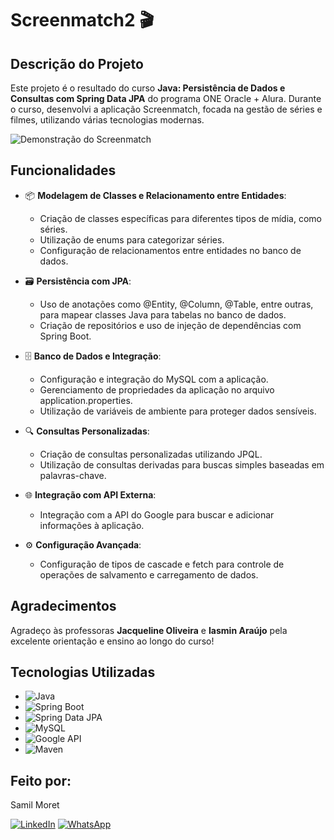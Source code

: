 # Screenmatch2 🎬

## Descrição do Projeto
Este projeto é o resultado do curso **Java: Persistência de Dados e Consultas com Spring Data JPA** do programa ONE Oracle + Alura. 
Durante o curso, desenvolvi a aplicação Screenmatch, focada na gestão de séries e filmes, utilizando várias tecnologias modernas.


![Demonstração do Screenmatch ](https://github.com/SamilMoret/screenmatch2/blob/main/Anima%C3%A7%C3%A3o_Screenmatch2.gif)


## Funcionalidades
- 📦 **Modelagem de Classes e Relacionamento entre Entidades**:
  - Criação de classes específicas para diferentes tipos de mídia, como séries.
  - Utilização de enums para categorizar séries.
  - Configuração de relacionamentos entre entidades no banco de dados.

- 🗃️ **Persistência com JPA**:
  - Uso de anotações como @Entity, @Column, @Table, entre outras, para mapear classes Java para tabelas no banco de dados.
  - Criação de repositórios e uso de injeção de dependências com Spring Boot.

- 🗄️ **Banco de Dados e Integração**:
  - Configuração e integração do MySQL com a aplicação.
  - Gerenciamento de propriedades da aplicação no arquivo application.properties.
  - Utilização de variáveis de ambiente para proteger dados sensíveis.

- 🔍 **Consultas Personalizadas**:
  - Criação de consultas personalizadas utilizando JPQL.
  - Utilização de consultas derivadas para buscas simples baseadas em palavras-chave.

- 🌐 **Integração com API Externa**:
  - Integração com a API do Google para buscar e adicionar informações à aplicação.

- ⚙️ **Configuração Avançada**:
  - Configuração de tipos de cascade e fetch para controle de operações de salvamento e carregamento de dados.

## Agradecimentos
Agradeço às professoras **Jacqueline Oliveira** e **Iasmin Araújo** pela excelente orientação e ensino ao longo do curso!

## Tecnologias Utilizadas
- ![Java](https://img.shields.io/badge/Java-%23ED8B00.svg?style=for-the-badge&logo=java&logoColor=white)
- ![Spring Boot](https://img.shields.io/badge/Spring%20Boot-%236DB33F.svg?style=for-the-badge&logo=spring-boot&logoColor=white)
- ![Spring Data JPA](https://img.shields.io/badge/Spring%20Data%20JPA-%236DB33F.svg?style=for-the-badge&logo=spring&logoColor=white)
- ![MySQL](https://img.shields.io/badge/MySQL-%234479A1.svg?style=for-the-badge&logo=mysql&logoColor=white)
- ![Google API](https://img.shields.io/badge/Google%20API-%234285F4.svg?style=for-the-badge&logo=google&logoColor=white)
- ![Maven](https://img.shields.io/badge/Maven-%23C71A36.svg?style=for-the-badge&logo=apache-maven&logoColor=white)
## Feito por:
Samil Moret

[![LinkedIn](https://img.icons8.com/color/48/linkedin.png)](https://www.linkedin.com/in/samilmoret/)
[![WhatsApp](https://img.icons8.com/color/48/whatsapp--v1.png)](https://linkwhats.app/f27e11)

